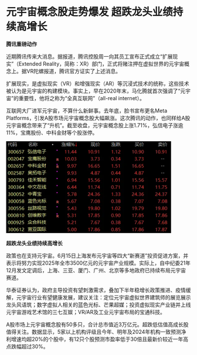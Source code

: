 # 元宇宙概念股走势爆发 超跌龙头业绩持续高增长 


**腾讯重磅动作**

近期腾讯传来大消息。据报道，腾讯控股周一向其员工宣布正式成立“扩展现实”（Extended Reality，简称：XR）部门，正式将赌注押在虚拟世界的元宇宙概念上。据VR陀螺报道，腾讯官方证实了上述消息。

扩展现实，是虚拟现实（VR）和增强现实（AR）等沉浸式技术的统称，这些技术被认为是元宇宙的构建模块。事实上，早在2020年末，马化腾就首次强调了“元宇宙”的重要性，他将之称为“全真互联网”（all-real internet）。

互联网大厂进军元宇宙，不算什么新鲜事。去年底，脸书宣布更名Meta Platforms，引发A股市场元宇宙概念股大幅飙涨。这次腾讯的动作，也同样给A股元宇宙概念带来了“升机”。截至收盘，元宇宙概念股上涨1.71%，弘信电子涨逾11%，宝鹰股份、中科金财等个股涨停。

![配图](20220705144726.png)

**超跌龙头业绩持续高增长**


政策也在支持元宇宙。6月15日上海发布元宇宙等四大“新赛道”投资促进方案，并表示将努力实现2025年全市3500亿元的元宇宙产业规模。实际上，自中纪委21年12月发文定调后，上海、三亚、厦门、广州、北京等多地政府已持续布局元宇宙赛道。

华泰证券认为，政府主导投资有望刺激需求，叠加下半年稳增长政策推进、疫情缓解，元宇宙行业有望健康发展，建议关注：定位元宇宙虚拟世界建筑师的展览展示龙头风语筑；数字虚拟人相关的蓝色光标、芒果超媒；投资虚拟现实产业链并上线元宇宙游戏艺术馆的三七互娱；VR/AR及工业元宇宙布局的宝通科技。

A股市场上元宇宙概念股有50多只，合计总市值近3万亿元。超跌低估值高成长股值得关注。数据显示，5家以上机构评级且今年、明年及2024年机构一致预测净利增速均超20%的个股中，有12只个股预测市盈率低于30倍且最新价较近一年高点跌幅超过30%。
